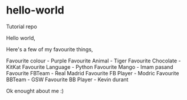 # hello-world
Tutorial repo

Hello world,

Here's a few of my favourite things,

Favourite colour - Purple
Favourite Animal - Tiger
Favourite Chocolate - KitKat
Favourite Language - Python
Favourite Mango - Imam pasand
Favourite FBTeam - Real Madrid
Favourite FB Player - Modric
Favourite BBTeam - GSW
Favourite BB Player - Kevin durant

Ok enought about me :)
